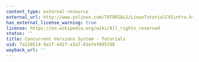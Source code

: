 ```yaml
---
content_type: external-resource
external_url: http://www.yolinux.com/TUTORIALS/LinuxTutorialCVSintro.html
has_external_license_warning: true
license: https://en.wikipedia.org/wiki/All_rights_reserved
status: ''
title: Concurrent Versions System - Tutorials
uid: 7a128514-9a1f-441f-a3a7-61e7ef8957d8
wayback_url: ''
---
```

